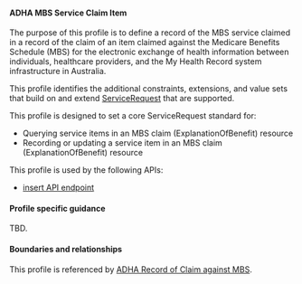 #### ADHA MBS Service Claim Item
The purpose of this profile is to define a record of the MBS service claimed in a record of the claim of an item claimed against the Medicare Benefits Schedule (MBS) for the electronic exchange of health information between individuals, healthcare providers, and the My Health Record system infrastructure in Australia.

This profile identifies the additional constraints, extensions, and value sets that build on and extend [ServiceRequest](http://hl7.org/fhir/R4/list.html) that are supported. 

This profile is designed to set a core ServiceRequest standard for:
* Querying service items in an MBS claim (ExplanationOfBenefit) resource
* Recording or updating a service item in an MBS claim (ExplanationOfBenefit) resource

This profile is used by the following APIs:
* [insert API endpoint](StructureDefinition-TBD-1.html)


#### Profile specific guidance
TBD.


#### Boundaries and relationships
This profile is referenced by 
[ADHA Record of Claim against MBS](StructureDefinition-dh-explanationofbenefit-medicare-mbs-1.html).

